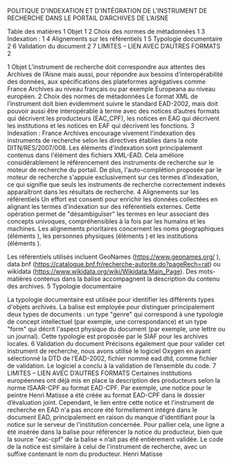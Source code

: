 POLITIQUE D'INDEXATION ET D’INTÉGRATION DE L'INSTRUMENT DE RECHERCHE DANS LE PORTAIL D’ARCHIVES DE L’AISNE

Table des matières
1	Objet	1
2	Choix des normes de métadonnées	1
3	Indexation :	1
4	Alignements sur les référentiels	1
5	Typologie documentaire	2
6	Validation du document	2
7	LIMITES – LIEN AVEC D’AUTRES FORMATS	2

1	Objet 
L’instrument de recherche doit correspondre aux attentes des Archives de l’Aisne mais aussi, pour répondre aux besoins d’interopérabilité des données, aux spécifications des plateformes agrégatives comme France Archives au niveau français ou par exemple Europeana au niveau européen.
2	Choix des normes de métadonnées
Le format XML de l’instrument doit bien évidemment suivre le standard EAD-2002, mais doit pouvoir aussi être interopérable à terme avec des notices d’autres formats qui décrivent les producteurs (EAC_CPF), les notices en EAG qui décrivent les institutions et les notices en EAF qui décrivent les fonctions.
3	Indexation :
France Archives encourage vivement l'indexation des instruments de recherche selon les directives établies dans la note DITN/RES/2007/008. 
Les éléments d'indexation sont principalement contenus dans l'élément <controlaccess> des fichiers XML-EAD. Cela améliore considérablement le référencement des instruments de recherche sur le moteur de recherche du portail. 
De plus, l'auto-complétion proposée par le moteur de recherche s'appuie exclusivement sur ces termes d'indexation, ce qui signifie que seuls les instruments de recherche correctement indexés apparaîtront dans les résultats de recherche.
4	Alignements sur les référentiels
Un effort est consenti pour enrichir les données collectées en alignant les termes d'indexation sur des référentiels externes.
Cette opération permet de "désambiguïser" les termes en leur associant des concepts univoques, compréhensibles à la fois par les humains et les machines. 
Les alignements prioritaires concernent les noms géographiques (éléments <geogname>), les personnes physiques (éléments <persname>)  et les institutions (éléments <corpname>).

Les référentiels utilisés incluent GeoNames (https://www.geonames.org/ 
), data.bnf (https://catalogue.bnf.fr/recherche-autorite.do?pageRech=rat) ou wikidata (https://www.wikidata.org/wiki/Wikidata:Main_Page). 
Des mots-matières contenus dans la balise <subject> accompagnent la description du contenu des archives.
5	Typologie documentaire

La typologie documentaire est utilisée pour identifier les différents types d'objets archivés. 
La balise <genreform> est employée pour distinguer principalement deux types de documents : un type "genre" qui correspond à une typologie de concept intellectuel (par exemple, une correspondance) et un type "form" qui décrit l'aspect physique du document (par exemple, une lettre ou un journal). 
Cette typologie est proposée par le SIAF pour les archives locales.
6	Validation du document
Précisons également que pour valider cet instrument de recherche, nous avons utilisé le logiciel Oxygen en ayant sélectionné la DTD de l’EAD-2002, fichier nommé ead.dtd, comme fichier de validation. Le logiciel a conclu à la validation de l’ensemble du code.
7	LIMITES – LIEN AVEC D’AUTRES FORMATS
Certaines institutions européennes ont déjà mis en place la description des producteurs selon la norme ISAAR-CPF au format EAD-CPF. 
Par exemple, une notice pour le peintre Henri Matisse a été créée au format EAD-CPF dans le dossier d’évaluation joint.
Cependant, le lien entre cette notice et l'instrument de recherche en EAD n'a pas encore été formellement intégré dans le document EAD, principalement en raison du manque d'identifiant pour la notice sur le serveur de l'institution concernée. 
Pour pallier cela, une ligne a été insérée dans la balise <controlaccess> pour référencer la notice du producteur, bien que la source "eac-cpf" de la balise «<persname> n’ait pas été entièrement validée. Le code de la notice est similaire à celui de l'instrument de recherche, avec un suffixe contenant le nom du producteur.
<persname source="eac-cpf" authfilenumber="FRAD002_NP_Matisse" normal="Matisse, Henri (1869-1954)" role="040">Henri Matisse</persname>





